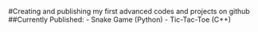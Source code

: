 #Creating and publishing my first advanced codes and projects on github
    ##Currently Published: 
      - Snake Game (Python)
      - Tic-Tac-Toe (C++)
